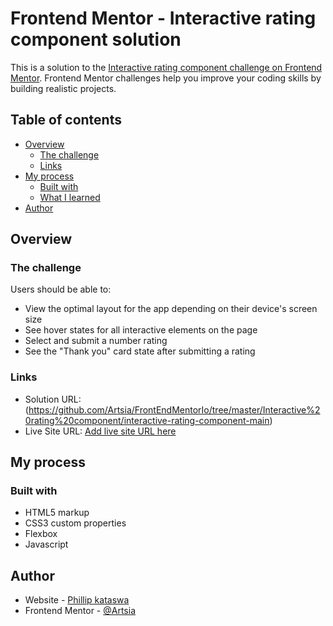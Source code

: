 # Frontend Mentor - Interactive rating component solution

This is a solution to the [Interactive rating component challenge on Frontend Mentor](https://www.frontendmentor.io/challenges/interactive-rating-component-koxpeBUmI). Frontend Mentor challenges help you improve your coding skills by building realistic projects. 

## Table of contents

- [Overview](#overview)
  - [The challenge](#the-challenge)
  - [Links](#links)
- [My process](#my-process)
  - [Built with](#built-with)
  - [What I learned](#what-i-learned)
- [Author](#author)


## Overview

### The challenge

Users should be able to:

- View the optimal layout for the app depending on their device's screen size
- See hover states for all interactive elements on the page
- Select and submit a number rating
- See the "Thank you" card state after submitting a rating

### Links

- Solution URL: (https://github.com/Artsia/FrontEndMentorIo/tree/master/Interactive%20rating%20component/interactive-rating-component-main)
- Live Site URL: [Add live site URL here](https://your-live-site-url.com)

## My process

### Built with

- HTML5 markup
- CSS3 custom properties
- Flexbox
- Javascript

## Author

- Website - [Phillip kataswa](https://www.your-site.com)
- Frontend Mentor - [@Artsia](https://www.frontendmentor.io/profile/Artsia)
